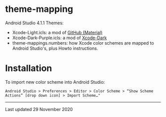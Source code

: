 # theme-mapping

Android Studio 4.1.1 Themes:
- Xcode-Light.icls: a mod of [GitHub (Material)](https://plugins.jetbrains.com/plugin/8006-material-theme-ui)
- Xcode-Dark-Purple.icls: a mod of [Xcode-Dark](https://plugins.jetbrains.com/plugin/13106-xcode-dark-theme)
- theme-mappings.numbers: how Xcode color schemes are mapped to Android Studio's, plus Howto instructions.

# Installation

To import new color scheme into Android Studio:

`Android Studio > Preferences > Editor > Color Scheme > “Show Scheme Actions” [drop down icon] > Import Scheme…"`

<hr>
Last updated 29 November 2020